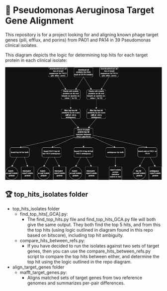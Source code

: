 # 🧬 Pseudomonas Aeruginosa Target Gene Alignment 

This repository is for a project looking for and aligning known phage target genes (pili, efflux, and porins) from PAO1 and PA14 in 39 Pseudomonas clinical isolates. 


This diagram depicts the logic for determining top hits for each target protein in each clinical isolate: 

![gene search pipline diagram](https://github.com/hanana2000/Clinical_Isolate_target_gene_alignments/blob/501dad9a5ad1674b30afb49399bffdd9fe88ffe7/PA_Isolate_target_proteins.jpg)


## 🏆 top_hits_isolates folder 

- top_hits_isolates folder 
    - find_top_hits[_GCA].py: 
        - The find_top_hits.py file and find_top_hits_GCA.py file will both give the same output. They both find the top 5 hits, and from this the top hits (using logic outlined in diagram found in this repo based on bitscore), including top hit ambiguity. 
    - compare_hits_between_refs.py: 
        - If you have decided to run the isolates against two sets of target genes, then you can use the compare_hits_between_refs.py script to compare the top hits between either, and determine the top hit using the logic outlined in the repo diagram.  
- align_target_genes folder 
    - mafft_target_genes.py:
        - Aligns matched sets of target genes from two reference genomes and summarizes per-pair differences.


